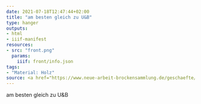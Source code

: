 ```yaml
---
date: 2021-07-18T12:47:44+02:00
title: "am besten gleich zu U&B"
type: hanger
outputs:
- html
- iiif-manifest
resources:
- src: "front.png"
  params:
    iiif: front/info.json
tags:
- "Material: Holz"
source: <a href="https://www.neue-arbeit-brockensammlung.de/geschaefte/zweigstelle-kim/">KiM</a>
---
```


am besten gleich zu U&B
